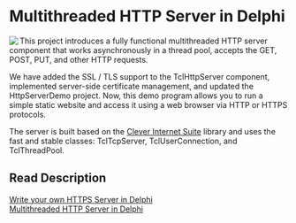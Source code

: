 # Multithreaded HTTP Server in Delphi

<img align="left" src="https://www.clevercomponents.com/images/HttpServer-2-250.jpg" />

This project introduces a fully functional multithreaded HTTP server component that works asynchronously in a thread pool, accepts the GET, POST, PUT, and other HTTP requests.

We have added the SSL / TLS support to the TclHttpServer component, implemented server-side certificate management, and updated the HttpServerDemo project. Now, this demo program allows you to run a simple static website and access it using a web browser via HTTP or HTTPS protocols.

The server is built based on the [Clever Internet Suite](https://www.clevercomponents.com/products/inetsuite/) library and uses the fast and stable classes: TclTcpServer, TclUserConnection, and TclThreadPool.

## Read Description
[Write your own HTTPS Server in Delphi](https://www.clevercomponents.com/articles/article050/)   
[Multithreaded HTTP Server in Delphi](https://www.clevercomponents.com/articles/article044/)   
